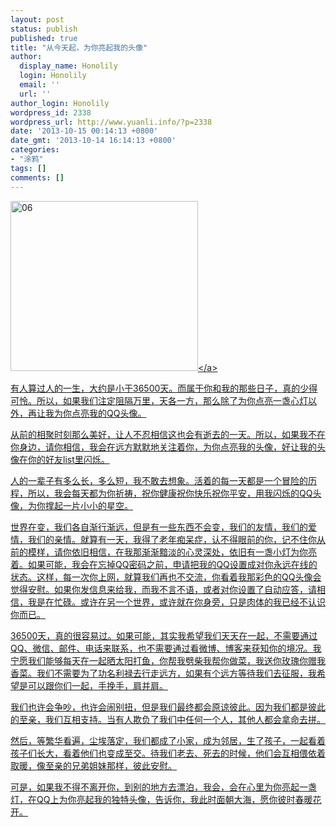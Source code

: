 ```yaml
---
layout: post
status: publish
published: true
title: "从今天起，为你亮起我的头像"
author:
  display_name: Honolily
  login: Honolily
  email: ''
  url: ''
author_login: Honolily
wordpress_id: 2338
wordpress_url: http://www.yuanli.info/?p=2338
date: '2013-10-15 00:14:13 +0800'
date_gmt: '2013-10-14 16:14:13 +0800'
categories:
- "涂鸦"
tags: []
comments: []
---
```

<p><a href="http:&#47;&#47;www.yuanli.info&#47;archives&#47;2338.html&#47;attachment&#47;06" rel="attachment wp-att-2341"><img src="http:&#47;&#47;www.yuanli.info&#47;wp-content&#47;uploads&#47;2013&#47;10&#47;06-300x272.jpg" alt="06" width="300" height="272" class="aligncenter size-medium wp-image-2341" &#47;><&#47;a></p>
<p>有人算过人的一生，大约是小于36500天。而属于你和我的那些日子，真的少得可怜。所以，如果我们注定阻隔万里，天各一方，那么除了为你点亮一盏心灯以外，再让我为你点亮我的QQ头像。</p>
<p>从前的相聚时刻那么美好，让人不忍相信这也会有逝去的一天。所以，如果我不在你身边，请你相信，我会在远方默默地关注着你，为你点亮我的头像，好让我的头像在你的好友list里闪烁。</p>
<p>人的一辈子有多么长，多么短，我不敢去想象。活着的每一天都是一个冒险的历程，所以，我会每天都为你祈祷，祝你健康祝你快乐祝你平安，用我闪烁的QQ头像，为你撑起一片小小的星空。</p>
<p>世界在变，我们各自渐行渐远，但是有一些东西不会变，我们的友情，我们的爱情，我们的亲情。就算有一天，我得了老年痴呆症，认不得眼前的你，记不住你从前的模样，请你依旧相信，在我那渐渐黯淡的心灵深处，依旧有一盏小灯为你亮着。如果可能，我会在忘掉QQ密码之前，申请把我的QQ设置成对你永远在线的状态。这样，每一次你上网，就算我们再也不交流，你看着我那彩色的QQ头像会觉得安慰。如果你发信息来给我，而我不言不语，或者对你设置了自动应答，请相信，我是在忙碌。或许在另一个世界，或许就在你身旁，只是肉体的我已经不认识你而已。</p>
<p>36500天，真的很容易过。如果可能，其实我希望我们天天在一起，不需要通过QQ、微信、邮件、电话来联系，也不需要通过看微博、博客来获知你的境况。我宁愿我们能够每天在一起晒太阳打鱼，你帮我劈柴我帮你做菜，我送你玫瑰你赠我香菜。我们不需要为了功名利禄去行走远方，如果有个远方等待我们去征服，我希望是可以跟你们一起，手挽手，肩并肩。</p>
<p>我们也许会争吵，也许会闹别扭，但是我们最终都会原谅彼此。因为我们都是彼此的至亲，我们互相支持。当有人欺负了我们中任何一个人，其他人都会拿命去拼。</p>
<p>然后，等繁华看遍，尘埃落定，我们都成了小家，成为邻居，生了孩子，一起看着孩子们长大，看着他们也变成至交。待我们老去、死去的时候，他们会互相偎依着取暖，像至亲的兄弟姐妹那样，彼此安慰。</p>
<p>可是，如果我不得不离开你，到别的地方去漂泊，我会，会在心里为你亮起一盏灯，在QQ上为你亮起我的独特头像，告诉你，我此时面朝大海，愿你彼时春暖花开。</p>
